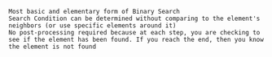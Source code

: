 
    Most basic and elementary form of Binary Search
    Search Condition can be determined without comparing to the element's neighbors (or use specific elements around it)
    No post-processing required because at each step, you are checking to see if the element has been found. If you reach the end, then you know the element is not found
